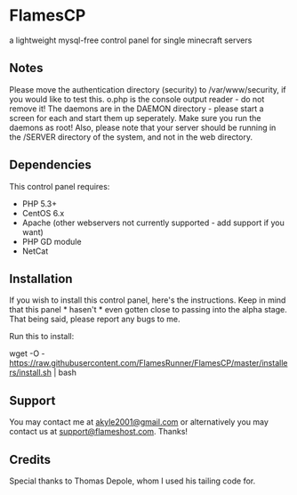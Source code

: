 # FlamesCP
a lightweight mysql-free control panel for single minecraft servers

## Notes
Please move the authentication directory (security) to 
/var/www/security, if you would like to test this. o.php is the console output reader - do not remove it! 
The daemons are in the DAEMON directory - please start a screen for each and start them up seperately. 
Make sure you run the daemons as root!
Also, please note that your server should be running in the /SERVER directory of the system, and not in the web directory.

## Dependencies
This control panel requires: 
- PHP 5.3+ 
- CentOS 6.x 
- Apache (other webservers not currently supported - add support if you want) 
- PHP GD module 
- NetCat

## Installation
If you wish to install this control panel, here's the instructions.
Keep in mind that this panel * hasen't * even gotten close to passing into the alpha stage.
That being said, please report any bugs to me.

Run this to install:

wget -O - https://raw.githubusercontent.com/FlamesRunner/FlamesCP/master/installers/install.sh | bash


## Support

You may contact me at akyle2001@gmail.com or alternatively you may contact us at support@flameshost.com.
Thanks!

## Credits
Special thanks to Thomas Depole, whom I used his tailing code for.
